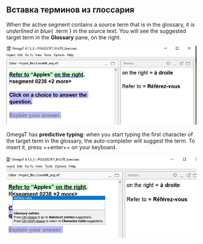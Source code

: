## Вставка терминов из глоссария

When the active segment contains a source term that is in the glossary, it is _underlined in blue_{ .term } in the source text.
You will see the suggested target term in the **Glossary** pane, on the right.

![](../_img/20_glossary_term.jpg)

OmegaT has **predictive typing**: when you start typing the first character of the target term in the glossary, the auto-completer will suggest the term. To insert it, press ++enter++ on your keyboard.

![](../_img/21_predictive_typing.jpg)
